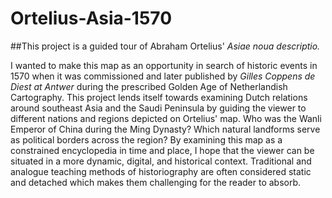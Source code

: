# Ortelius-Asia-1570

##This project is a  guided tour of Abraham Ortelius' <i> Asiae noua descriptio. </i> 

I wanted to make this map as an opportunity in search of historic events in 1570 when it was commissioned and later published by <i> Gilles Coppens de Diest at Antwer </i> during the prescribed Golden Age of Netherlandish Cartography. This project lends itself towards examining Dutch relations around southeast Asia and the Saudi Peninsula by guiding the viewer to different nations and regions depicted on Ortelius' map. Who was the Wanli Emperor of China during the Ming Dynasty? Which natural landforms serve as political borders across the region? By examining this map as a constrained encyclopedia in time and place, I hope that the viewer can be situated in a more dynamic, digital, and historical context. Traditional and analogue teaching methods of historiography are often considered static and detached which makes them challenging for the reader to absorb. 

